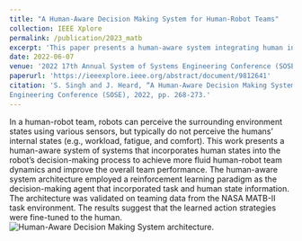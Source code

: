 ```yaml
---
title: "A Human-Aware Decision Making System for Human-Robot Teams"
collection: IEEE Xplore
permalink: /publication/2023_matb
excerpt: 'This paper presents a human-aware system integrating human internal states such as workload into robot decision-making using reinforcement learning, validated on NASA MATB-II data to enhance human-robot team dynamics and performance.'
date: 2022-06-07
venue: '2022 17th Annual System of Systems Engineering Conference (SOSE)'
paperurl: 'https://ieeexplore.ieee.org/abstract/document/9812641'
citation: 'S. Singh and J. Heard, “A Human-Aware Decision Making System for Human-Robot Teams,” 2022 17th Annual System of Systems
Engineering Conference (SOSE), 2022, pp. 268-273.'
---
```

In a human-robot team, robots can perceive the surrounding environment states using various sensors, but typically do not perceive the humans’ internal states (e.g., workload, fatigue, and comfort). This work presents a human-aware system of systems that incorporates human states into the robot’s decision-making process to achieve more fluid human-robot team dynamics and improve the overall team performance. The human-aware system architecture employed a reinforcement learning paradigm as the decision-making agent that incorporated task and human state information. The architecture was validated on teaming data from the NASA MATB-II task environment. The results suggest that the learned action strategies were fine-tuned to the human.
![Human-Aware Decision Making System architecture.](\../images/RLagents.png)
